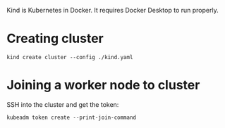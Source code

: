 Kind is Kubernetes in Docker. It requires Docker Desktop to run properly.

# Creating cluster
`kind create cluster --config ./kind.yaml`

# Joining a worker node to cluster
SSH into the cluster and get the token:

`kubeadm token create --print-join-command`